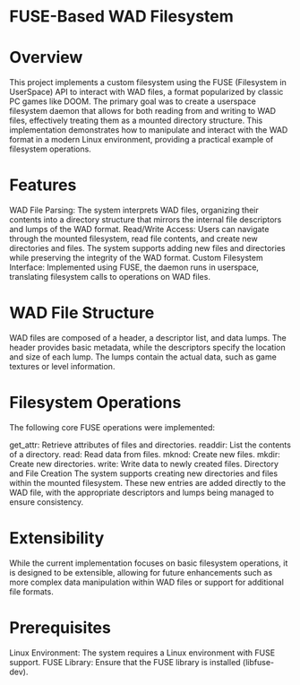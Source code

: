 # FUSE-Based WAD Filesystem

# Overview
This project implements a custom filesystem using the FUSE (Filesystem in UserSpace) API to interact with WAD files, a format popularized by classic PC games like DOOM. The primary goal was to create a userspace filesystem daemon that allows for both reading from and writing to WAD files, effectively treating them as a mounted directory structure. This implementation demonstrates how to manipulate and interact with the WAD format in a modern Linux environment, providing a practical example of filesystem operations.

# Features
WAD File Parsing: The system interprets WAD files, organizing their contents into a directory structure that mirrors the internal file descriptors and lumps of the WAD format.
Read/Write Access: Users can navigate through the mounted filesystem, read file contents, and create new directories and files. The system supports adding new files and directories while preserving the integrity of the WAD format.
Custom Filesystem Interface: Implemented using FUSE, the daemon runs in userspace, translating filesystem calls to operations on WAD files.

# WAD File Structure
WAD files are composed of a header, a descriptor list, and data lumps. The header provides basic metadata, while the descriptors specify the location and size of each lump. The lumps contain the actual data, such as game textures or level information.

# Filesystem Operations
The following core FUSE operations were implemented:

get_attr: Retrieve attributes of files and directories.
readdir: List the contents of a directory.
read: Read data from files.
mknod: Create new files.
mkdir: Create new directories.
write: Write data to newly created files.
Directory and File Creation
The system supports creating new directories and files within the mounted filesystem. These new entries are added directly to the WAD file, with the appropriate descriptors and lumps being managed to ensure consistency.

# Extensibility
While the current implementation focuses on basic filesystem operations, it is designed to be extensible, allowing for future enhancements such as more complex data manipulation within WAD files or support for additional file formats.

# Prerequisites
Linux Environment: The system requires a Linux environment with FUSE support.
FUSE Library: Ensure that the FUSE library is installed (libfuse-dev).
